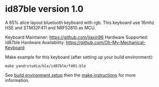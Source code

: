 id87ble version 1.0
===

A 65% alice layout bluetooth keyboard with rgb.
This keyboard use 16mhz HSE and STM32F411 and NRF52810 as MCU.

Keyboard Maintainer: https://github.com/jiaxin96
Hardware Supported: id87ble
Hardware Availability: https://github.com/Oh-My-Mechanical-Keyboard 

Make example for this keyboard (after setting up your build environment):

    make yandrstudio/ble/id87ble/f401:ble

See [build environment setup](https://docs.qmk.fm/#/getting_started_build_tools) then the [make instructions](https://docs.qmk.fm/#/getting_started_make_guide) for more information.

